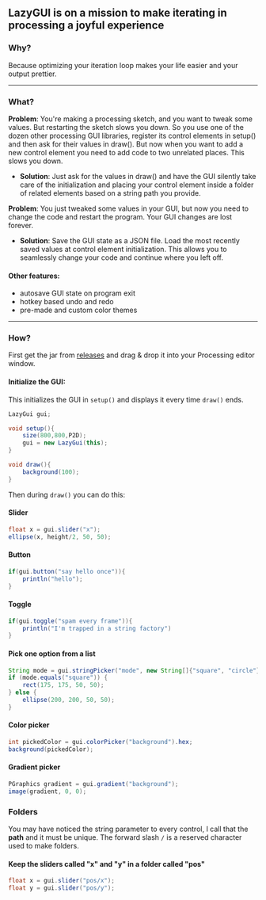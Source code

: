 ## LazyGUI is on a mission to make iterating in processing a joyful experience

### Why?
Because optimizing your iteration loop makes your life easier and your output prettier.

---

### What?

**Problem**: You're making a processing sketch, and you want to tweak some values. But restarting the sketch slows you
down. So you use one of the dozen other processing GUI libraries, register its control elements in setup() and then ask for their values in
draw(). But now when you want to add a new control element you need to add code to two unrelated places. This slows you
down.

- **Solution**: Just ask for the values in draw() and have the GUI silently take care of the initialization and placing
  your control element inside a folder of related elements based on a string path you provide.

**Problem**: You just tweaked some values in your GUI, but now you need to change the code and restart the program. Your
GUI changes are lost forever.

- **Solution**: Save the GUI state as a JSON file. Load the most recently saved values at control element
  initialization. This allows you to seamlessly change your code and continue where you left off.

#### Other features:
- autosave GUI state on program exit
- hotkey based undo and redo
- pre-made and custom color themes

---

### How?

First get the jar from [releases](https://github.com/KrabCode/LazyGui/releases) and drag & drop it into your Processing
editor window.

#### Initialize the GUI:
This initializes the GUI in `setup()` and displays it every time `draw()` ends.
```java
LazyGui gui;

void setup(){
    size(800,800,P2D);
    gui = new LazyGui(this);
}

void draw(){
    background(100);
}
```
 Then during `draw()` you can do this:

#### Slider
```java
float x = gui.slider("x");
ellipse(x, height/2, 50, 50);
```

#### Button

```java
if(gui.button("say hello once")){
    println("hello");
}
```

#### Toggle

```java
if(gui.toggle("spam every frame")){
    println("I'm trapped in a string factory")
}
```

#### Pick one option from a list

```java
String mode = gui.stringPicker("mode", new String[]{"square", "circle"});
if (mode.equals("square")) {
    rect(175, 175, 50, 50);
} else {
    ellipse(200, 200, 50, 50);
}
```

#### Color picker
```java
int pickedColor = gui.colorPicker("background").hex;
background(pickedColor);
```

#### Gradient picker
```java
PGraphics gradient = gui.gradient("background");
image(gradient, 0, 0);
```

### Folders

You may have noticed the string parameter to every control, I call that the **path** and it must be unique.
The forward slash `/` is a reserved character used to make folders.

#### Keep the sliders called "x" and "y" in a folder called "pos"
```java
float x = gui.slider("pos/x");
float y = gui.slider("pos/y");
``` 